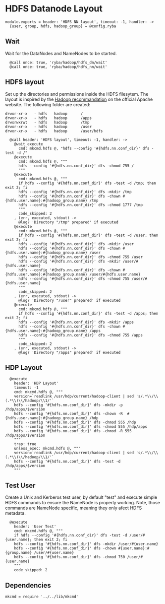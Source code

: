 # HDFS Datanode Layout

    module.exports = header: 'HDFS NN layout', timeout: -1, handler: ->
      {user, group, hdfs, hadoop_group} = @config.ryba

## Wait

Wait for the DataNodes and NameNodes to be started.

      @call once: true, 'ryba/hadoop/hdfs_dn/wait'
      @call once: true, 'ryba/hadoop/hdfs_nn/wait'

## HDFS layout

Set up the directories and permissions inside the HDFS filesytem. The layout is inspired by the
[Hadoop recommandation](http://hadoop.apache.org/docs/r2.1.0-beta/hadoop-project-dist/hadoop-common/ClusterSetup.html)
on the official Apache website. The following folder are created:

```
drwxr-xr-x   - hdfs   hadoop      /
drwxr-xr-x   - hdfs   hadoop      /apps
drwxrwxrwt   - hdfs   hadoop      /tmp
drwxr-xr-x   - hdfs   hadoop      /user
drwxr-xr-x   - hdfs   hadoop      /user/hdfs
```

      @call header: 'HDFS layout', timeout: -1, handler: ->
        @wait_execute
          cmd: mkcmd.hdfs @, "hdfs --config '#{hdfs.nn.conf_dir}' dfs -test -d /"
        @execute
          cmd: mkcmd.hdfs @, """
          hdfs --config '#{hdfs.nn.conf_dir}' dfs -chmod 755 /
          """
        @execute
          cmd: mkcmd.hdfs @, """
          if hdfs --config '#{hdfs.nn.conf_dir}' dfs -test -d /tmp; then exit 2; fi
          hdfs --config '#{hdfs.nn.conf_dir}' dfs -mkdir /tmp
          hdfs --config '#{hdfs.nn.conf_dir}' dfs -chown #{hdfs.user.name}:#{hadoop_group.name} /tmp
          hdfs --config '#{hdfs.nn.conf_dir}' dfs -chmod 1777 /tmp
          """
          code_skipped: 2
        , (err, executed, stdout) ->
          @log? 'Directory "/tmp" prepared' if executed
        @execute
          cmd: mkcmd.hdfs @, """
          if hdfs --config '#{hdfs.nn.conf_dir}' dfs -test -d /user; then exit 2; fi
          hdfs --config '#{hdfs.nn.conf_dir}' dfs -mkdir /user
          hdfs --config '#{hdfs.nn.conf_dir}' dfs -chown #{hdfs.user.name}:#{hadoop_group.name} /user
          hdfs --config '#{hdfs.nn.conf_dir}' dfs -chmod 755 /user
          hdfs --config '#{hdfs.nn.conf_dir}' dfs -mkdir /user/#{hdfs.user.name}
          hdfs --config '#{hdfs.nn.conf_dir}' dfs -chown #{hdfs.user.name}:#{hadoop_group.name} /user/#{hdfs.user.name}
          hdfs --config '#{hdfs.nn.conf_dir}' dfs -chmod 755 /user/#{hdfs.user.name}
          """
          code_skipped: 2
        , (err, executed, stdout) ->
          @log? 'Directory "/user" prepared' if executed
        @execute
          cmd: mkcmd.hdfs @, """
          if hdfs --config '#{hdfs.nn.conf_dir}' dfs -test -d /apps; then exit 2; fi
          hdfs --config '#{hdfs.nn.conf_dir}' dfs -mkdir /apps
          hdfs --config '#{hdfs.nn.conf_dir}' dfs -chown #{hdfs.user.name}:#{hadoop_group.name} /apps
          hdfs --config '#{hdfs.nn.conf_dir}' dfs -chmod 755 /apps
          """
          code_skipped: 2
        , (err, executed, stdout) ->
          @log? 'Directory "/apps" prepared' if executed

## HDP Layout

      @execute
        header: 'HDP Layout'
        timeout: -1
        cmd: mkcmd.hdfs @, """
        version=`readlink /usr/hdp/current/hadoop-client | sed 's/.*\\/\\(.*\\)\\/hadoop/\\1/'`
        hdfs --config '#{hdfs.nn.conf_dir}' dfs -mkdir -p /hdp/apps/$version
        hdfs --config '#{hdfs.nn.conf_dir}' dfs -chown -R  #{hdfs.user.name}:#{hadoop_group.name} /hdp
        hdfs --config '#{hdfs.nn.conf_dir}' dfs -chmod 555 /hdp
        hdfs --config '#{hdfs.nn.conf_dir}' dfs -chmod 555 /hdp/apps
        hdfs --config '#{hdfs.nn.conf_dir}' dfs -chmod -R 555 /hdp/apps/$version
        """
        trap: true
        unless_exec: mkcmd.hdfs @, """
        version=`readlink /usr/hdp/current/hadoop-client | sed 's/.*\\/\\(.*\\)\\/hadoop/\\1/'`
        hdfs --config '#{hdfs.nn.conf_dir}' dfs -test -d /hdp/apps/$version
        """

## Test User

Create a Unix and Kerberos test user, by default "test" and execute simple HDFS commands to ensure
the NameNode is properly working. Note, those commands are NameNode specific, meaning they only
afect HDFS metadata.

      @execute
        header: 'User Test'
        cmd: mkcmd.hdfs @, """
        if hdfs --config '#{hdfs.nn.conf_dir}' dfs -test -d /user/#{user.name}; then exit 2; fi
        hdfs --config '#{hdfs.nn.conf_dir}' dfs -mkdir /user/#{user.name}
        hdfs --config '#{hdfs.nn.conf_dir}' dfs -chown #{user.name}:#{group.name} /user/#{user.name}
        hdfs --config '#{hdfs.nn.conf_dir}' dfs -chmod 750 /user/#{user.name}
        """
        code_skipped: 2

## Dependencies

    mkcmd = require '../../lib/mkcmd'
